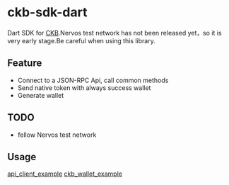 # ckb-sdk-dart
Dart SDK for [CKB](https://github.com/nervosnetwork/ckb).Nervos test network has not been released yet，so it is very early stage.Be careful when using this library.

## Feature
- Connect to a JSON-RPC Api, call common methods
- Send native token with always success wallet
- Generate wallet

## TODO
- fellow Nervos test network

## Usage
[api_client_example](https://github.com/BaojunCZ/ckb-sdk-dart/blob/master/example/api_client_example.dart)
[ckb_wallet_example](https://github.com/BaojunCZ/ckb-sdk-dart/blob/master/example/ckb_wallet_example.dart)